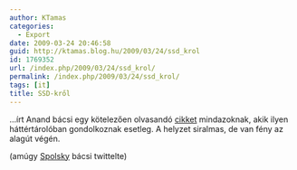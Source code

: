 ```yaml
---
author: KTamas
categories:
  - Export
date: 2009-03-24 20:46:58
guid: http://ktamas.blog.hu/2009/03/24/ssd_krol
id: 1769352
url: /index.php/2009/03/24/ssd_krol/
permalink: /index.php/2009/03/24/ssd_krol/
tags: [it]
title: SSD-kről
---
```


&#8230;írt Anand bácsi egy kötelezően olvasandó [cikket](http://www.anandtech.com/printarticle.aspx?i=3531) mindazoknak, akik ilyen háttértárolóban gondolkoznak esetleg. A helyzet siralmas, de van fény az alagút végén. 

(amúgy [Spolsky](http://www.joelonsoftware.com/) bácsi twittelte)
